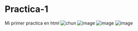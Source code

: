 # Practica-1
Mi primer practica en html
![chun](https://user-images.githubusercontent.com/118314930/202045908-5ea78095-2cdf-43c9-af7c-60f702c6d09f.jpg)
![image](https://user-images.githubusercontent.com/118314930/202046021-1fd23031-d032-4bbf-8933-d7a2eed394ca.png)
![image](https://user-images.githubusercontent.com/118314930/202322364-c8e84f62-9647-471c-a4a6-ded1efc6be6d.png)
![image](https://user-images.githubusercontent.com/118314930/202322421-180b9e06-243c-410f-8743-e08818270759.png)

